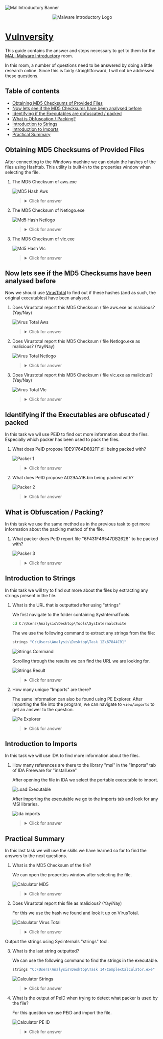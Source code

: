 ![Mal Introductory Banner](https://i.imgur.com/2GCM5pZ.png)

<p align="center">
   <img src="https://github.com/Kevinovitz/TryHackMe_Writeups/raw/main/malmalintroductory/Malware_Introductory_Cover.png" alt="Malware Introductory Logo">
</p>

# [Vulnversity](https://github.com/Kevinovitz/TryHackMe_Writeups/tree/main/malmalintroductory)

This guide contains the answer and steps necessary to get to them for the [MAL: Malware Introductory](https://tryhackme.com/room/malmalintroductory) room.

In this room, a number of questions need to be answered by doing a little research online. Since this is fairly straightforward, I will not be addressed these questions.

## Table of contents

- [Obtaining MD5 Checksums of Provided Files](#obtaining-md5-checksums-of-provided-files)
- [Now lets see if the MD5 Checksums have been analysed before](#now-lets-see-if-the-md5-checksums-have-been-analysed-before)
- [Identifying if the Executables are obfuscated / packed](#identifying-if-the-executables-are-obfuscated--packed)
- [What is Obfuscation / Packing?](#what-is-obfuscation--packing)
- [Introduction to Strings](#introduction-to-strings)
- [Introduction to Imports](#introduction-to-imports)
- [Practical Summary](#practical-summary)

## Obtaining MD5 Checksums of Provided Files

After connecting to the Windows machine we can obtain the hashes of the files using Hashtab. This utility is built-in to the properties window when selecting the file.

1. The MD5 Checksum of aws.exe 

   ![MD5 Hash Aws](https://github.com/Kevinovitz/TryHackMe_Writeups/raw/main/malmalintroductory/MAL_Aws_Checksum.png)

   ><details><summary>Click for answer</summary>D2778164EF643BA8F44CC202EC7EF157</details>

2. The MD5 Checksum of Netlogo.exe

   ![Md5 Hash Netlogo](https://github.com/Kevinovitz/TryHackMe_Writeups/raw/main/malmalintroductory/MAL_NetLogo_Checksum.png)

   ><details><summary>Click for answer</summary>59CB421172A89E1E16C11A428326952C</details>

3. The MD5 Checksum of vlc.exe

   ![Md5 Hash Vlc](https://github.com/Kevinovitz/TryHackMe_Writeups/raw/main/malmalintroductory/MAL_Vlc_Checksum.png)

   ><details><summary>Click for answer</summary>5416BE1B8B04B1681CB39CF0E2CAAD9F</details>

## Now lets see if the MD5 Checksums have been analysed before

Now we should use [VirusTotal](https://www.virustotal.com/gui/home/search) to find out if these hashes (and as such, the original executables) have been analysed.

1. Does Virustotal report this MD5 Checksum / file aws.exe as malicious? (Yay/Nay)

   ![Virus Total Aws](https://github.com/Kevinovitz/TryHackMe_Writeups/raw/main/malmalintroductory/MAL_VT_Aws.png)

   ><details><summary>Click for answer</summary>Nay</details>

2. Does Virustotal report this MD5 Checksum / file Netlogo.exe as malicious? (Yay/Nay)

   ![Virus Total Netlogo](https://github.com/Kevinovitz/TryHackMe_Writeups/raw/main/malmalintroductory/MAL_VT_NetLogo.png)

   ><details><summary>Click for answer</summary>Nay</details>

3. Does Virustotal report this MD5 Checksum / file vlc.exe as malicious? (Yay/Nay)

   ![Virus Total Vlc](https://github.com/Kevinovitz/TryHackMe_Writeups/raw/main/malmalintroductory/MAL_VT_Vlc.png)

   ><details><summary>Click for answer</summary>Nay</details>

## Identifying if the Executables are obfuscated / packed

In this task we wil use PEiD to find out more information about the files. Especially which packer has been used to pack the files.

1. What does PeID propose 1DE9176AD682FF.dll being packed with?

   ![Packer 1](https://github.com/Kevinovitz/TryHackMe_Writeups/raw/main/malmalintroductory/MAL_Packer_1.png)

   ><details><summary>Click for answer</summary>Microsoft Visual C++ 6.0 DLL</details>

2. What does PeID propose AD29AA1B.bin being packed with?

   ![Packer 2](https://github.com/Kevinovitz/TryHackMe_Writeups/raw/main/malmalintroductory/MAL_Packer_2.png)

   ><details><summary>Click for answer</summary>Microsoft Visual C++ 6.0</details>

## What is Obfuscation / Packing?

In this task we use the same method as in the previous task to get more information about the packing method of the file.

1. What packer does PeID report file "6F431F46547DB2628" to be packed with?

   ![Packer 3](https://github.com/Kevinovitz/TryHackMe_Writeups/raw/main/malmalintroductory/MAL_Packer_3.png)

   ><details><summary>Click for answer</summary>FSG 1.0 -> dulek/xt</details>

## Introduction to Strings

In this task we will try to find out more about the files by extracting any strings present in the file.

1. What is the URL that is outputted after using "strings"

   We first navigate to the folder containing SysInternalTools.
   
   ```cmd
   cd C:\Users\Analysis\Desktop\Tools\SysInternalsSuite
   ```
   
   The we use the following command to extract any strings from the file:
   
   ```cmd
   strings "C:\Users\Analysis\Desktop\Task 12\67844C01"
   ```

   ![Strings Command](https://github.com/Kevinovitz/TryHackMe_Writeups/raw/main/malmalintroductory/MAL_Strings_Command.png)
   
   Scrolling through the results we can find the URL we are looking for.
   
   ![Strings Result](https://github.com/Kevinovitz/TryHackMe_Writeups/raw/main/malmalintroductory/MAL_Strings_Result.png)

   ><details><summary>Click for answer</summary>practicalmalwareanalysis.com</details>

2. How many unique "Imports" are there?

   The same information can also be found using PE Explorer. After importing the file into the program, we can navigate to `view/imports` to get an answer to the question.
   
   ![Pe Explorer](https://github.com/Kevinovitz/TryHackMe_Writeups/raw/main/malmalintroductory/MAL_Pe_Explorer.png)

   ><details><summary>Click for answer</summary>5</details>

## Introduction to Imports

In this task we will use IDA to find more information about the files.

1. How many references are there to the library "msi" in the "Imports" tab of IDA Freeware for "install.exe"

   After opening the file in IDA we select the portable executable to import.
   
   ![Load Executable](https://github.com/Kevinovitz/TryHackMe_Writeups/raw/main/malmalintroductory/MAL_Load_Exe.png)
   
   After importing the executable we go to the imports tab and look for any MSI libraries.
   
   ![Ida imports](https://github.com/Kevinovitz/TryHackMe_Writeups/raw/main/malmalintroductory/MAL_Ida_Msi.png)

   ><details><summary>Click for answer</summary>9</details>

## Practical Summary

In this last task we will use the skills we have learned so far to find the answers to the next questions.

1. What is the MD5 Checksum of the file?

   We can open the properties window after selecting the file.
   
   ![Calculator MD5](https://github.com/Kevinovitz/TryHackMe_Writeups/raw/main/malmalintroductory/MAL_Calc_MD5.png)

   ><details><summary>Click for answer</summary>f5bd8e6dc6782ed4dfa62b8215bdc429</details>

2. Does Virustotal report this file as malicious? (Yay/Nay)

   For this we use the hash we found and look it up on VirusTotal.
   
   ![Calculator Virus Total](https://github.com/Kevinovitz/TryHackMe_Writeups/raw/main/malmalintroductory/MAL_Calc_VT.png)

   ><details><summary>Click for answer</summary>Yay</details>

Output the strings using Sysinternals "strings" tool.

3. What is the last string outputted?

   We can use the following command to find the strings in the executable.
   
   ```cmd
   strings "C:\Users\Analysis\Desktop\Task 14\ComplexCalculator.exe"
   ```
   
   ![Calculator Strings](https://github.com/Kevinovitz/TryHackMe_Writeups/raw/main/malmalintroductory/MAL_Calc_Strings.png)

   ><details><summary>Click for answer</summary>d:h:</details>

4. What is the output of PeID when trying to detect what packer is used by the file?

   For this question we use PEiD and import the file. 
   
   ![Calculator PE ID](https://github.com/Kevinovitz/TryHackMe_Writeups/raw/main/malmalintroductory/MAL_Calc_Packer.png)

   ><details><summary>Click for answer</summary>Nothing Found</details>
